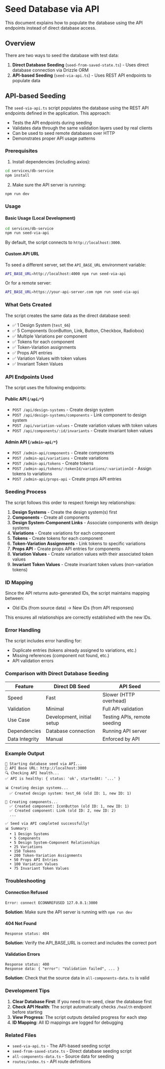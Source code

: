 # Seed Database via API

This document explains how to populate the database using the API endpoints instead of direct database access.

## Overview

There are two ways to seed the database with test data:

1. **Direct Database Seeding** (`seed-from-saved-state.ts`) - Uses direct database connection via Drizzle ORM
2. **API-based Seeding** (`seed-via-api.ts`) - Uses REST API endpoints to populate data

## API-based Seeding

The `seed-via-api.ts` script populates the database using the REST API endpoints defined in the application. This approach:

- Tests the API endpoints during seeding
- Validates data through the same validation layers used by real clients
- Can be used to seed remote databases over HTTP
- Demonstrates proper API usage patterns

### Prerequisites

1. Install dependencies (including axios):
```bash
cd services/db-service
npm install
```

2. Make sure the API server is running:
```bash
npm run dev
```

### Usage

#### Basic Usage (Local Development)

```bash
cd services/db-service
npm run seed-via-api
```

By default, the script connects to `http://localhost:3000`.

#### Custom API URL

To seed a different server, set the `API_BASE_URL` environment variable:

```bash
API_BASE_URL=http://localhost:4000 npm run seed-via-api
```

Or for a remote server:

```bash
API_BASE_URL=https://your-api-server.com npm run seed-via-api
```

### What Gets Created

The script creates the same data as the direct database seed:

- ✅ 1 Design System (`test_66`)
- ✅ 5 Components (IconButton, Link, Button, Checkbox, Radiobox)
- ✅ Multiple Variations per component
- ✅ Tokens for each component
- ✅ Token-Variation assignments
- ✅ Props API entries
- ✅ Variation Values with token values
- ✅ Invariant Token Values

### API Endpoints Used

The script uses the following endpoints:

#### Public API (`/api/*`)
- `POST /api/design-systems` - Create design system
- `POST /api/design-systems/components` - Link component to design system
- `POST /api/variation-values` - Create variation values with token values
- `POST /api/components/:id/invariants` - Create invariant token values

#### Admin API (`/admin-api/*`)
- `POST /admin-api/components` - Create components
- `POST /admin-api/variations` - Create variations
- `POST /admin-api/tokens` - Create tokens
- `POST /admin-api/tokens/:tokenId/variations/:variationId` - Assign tokens to variations
- `POST /admin-api/props-api` - Create props API entries

### Seeding Process

The script follows this order to respect foreign key relationships:

1. **Design Systems** - Create the design system(s) first
2. **Components** - Create all components
3. **Design System-Component Links** - Associate components with design systems
4. **Variations** - Create variations for each component
5. **Tokens** - Create tokens for each component
6. **Token-Variation Assignments** - Link tokens to specific variations
7. **Props API** - Create props API entries for components
8. **Variation Values** - Create variation values with their associated token values
9. **Invariant Token Values** - Create invariant token values (non-variation tokens)

### ID Mapping

Since the API returns auto-generated IDs, the script maintains mapping between:
- Old IDs (from source data) → New IDs (from API responses)

This ensures all relationships are correctly established with the new IDs.

### Error Handling

The script includes error handling for:
- Duplicate entries (tokens already assigned to variations, etc.)
- Missing references (component not found, etc.)
- API validation errors

### Comparison with Direct Database Seeding

| Feature | Direct DB Seed | API Seed |
|---------|---------------|----------|
| Speed | Fast | Slower (HTTP overhead) |
| Validation | Minimal | Full API validation |
| Use Case | Development, initial setup | Testing APIs, remote seeding |
| Dependencies | Database connection | Running API server |
| Data Integrity | Manual | Enforced by API |

### Example Output

```
🌱 Starting database seed via API...
📡 API Base URL: http://localhost:3000
🔍 Checking API health...
✅ API is healthy: { status: 'ok', startedAt: '...' }

📊 Creating design systems...
  ✅ Created design system: test_66 (old ID: 1, new ID: 1)

🔧 Creating components...
  ✅ Created component: IconButton (old ID: 1, new ID: 1)
  ✅ Created component: Link (old ID: 2, new ID: 2)
  ...

✅ Seed via API completed successfully!
📊 Summary:
  • 1 Design Systems
  • 5 Components
  • 5 Design System-Component Relationships
  • 25 Variations
  • 150 Tokens
  • 200 Token-Variation Assignments
  • 50 Props API Entries
  • 100 Variation Values
  • 75 Invariant Token Values
```

### Troubleshooting

#### Connection Refused
```
Error: connect ECONNREFUSED 127.0.0.1:3000
```
**Solution**: Make sure the API server is running with `npm run dev`

#### 404 Not Found
```
Response status: 404
```
**Solution**: Verify the API_BASE_URL is correct and includes the correct port

#### Validation Errors
```
Response status: 400
Response data: { "error": "Validation failed", ... }
```
**Solution**: Check that the source data in `all-components-data.ts` is valid

### Development Tips

1. **Clear Database First**: If you need to re-seed, clear the database first
2. **Check API Health**: The script automatically checks `/health` endpoint before starting
3. **View Progress**: The script outputs detailed progress for each step
4. **ID Mapping**: All ID mappings are logged for debugging

### Related Files

- `seed-via-api.ts` - The API-based seeding script
- `seed-from-saved-state.ts` - Direct database seeding script
- `all-components-data.ts` - Source data for seeding
- `routes/index.ts` - API route definitions

